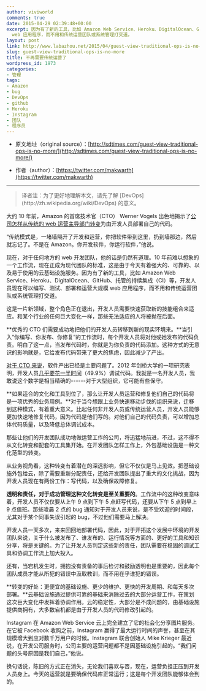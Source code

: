 ```yaml
---
author: viviworld
comments: true
date: 2015-04-29 02:39:48+00:00
excerpt: 因为有了新的工具，比如 Amazon Web Service、Heroku、DigitalOcean、GitHub、托管的持续集成（CI）等，开发人员现在可以编写、测试、部署和运营大规模
  web 应用程序，而不用和传统运营团队或系统管理打交道。
layout: post
link: http://www.labazhou.net/2015/04/guest-view-traditional-ops-is-no-more/
slug: guest-view-traditional-ops-is-no-more
title: 不再需要传统运营了
wordpress_id: 1973
categories:
- 管理
tags:
- Amazon
- bug
- DevOps
- github
- Heroku
- Instagram
- 团队
- 程序员
---
```



	
  * 原文地址（original source）：[http://sdtimes.com/guest-view-traditional-ops-is-no-more/](http://sdtimes.com/guest-view-traditional-ops-is-no-more/)

	
  * 作者（author）：[https://twitter.com/makwarth](https://twitter.com/makwarth)





* * *





<blockquote>译者注：为了更好地理解本文，请先了解 [DevOps](http://zh.wikipedia.org/wiki/DevOps) 的意义。</blockquote>


大约 10 年前，Amazon 的首席技术官（CTO） Werner Vogels 出色地揭示了[公司怎样从传统的 web 运营主导部门转变](http://queue.acm.org/detail.cfm?id=1142065)为由开发人员部署自己的代码。

“传统模式是，一堵墙隔开了开发和运营，你把软件带到这里，扔到墙那边，然后就忘记了。不是在 Amazon。你开发软件，你运行软件，”他说。

现在，对于任何地方的 web 开发团队，他的话是仍然有道理。10 年前难以想象的一个工作流，现在正成为现代团队的标准，这是由于今天有着强大的、可靠的、以及易于使用的云基础设施服务。因为有了新的工具，比如 Amazon Web Service、Heroku、DigitalOcean、GitHub、托管的持续集成（CI）等，开发人员现在可以编写、测试、部署和运营大规模 web 应用程序，而不用和传统运营团队或系统管理打交道。

这是一片新领域，整个角色正在退出，开发人员需要快速获取新的技能组合来适应。和某个行业的任何巨大变化一样，那些无法适应的人将被抛在后面。

**优秀的 CTO 们需要成功地把他们的开发人员转移到新的现实环境来。**当引入“你编写、你发布、你修复”的工作流时，每个开发人员将对他或她发布的代码负责。明白了这一点，当发布代码时，你就是为你负责的代码添加。这种方式的无意识的影响就是，它给发布代码带来了更大的焦虑，因此减少了产出。

[对于 CTO 来说](http://www.labazhou.net/2014/01/a-software-executive-s-advice-to-developers/)，软件产出已经是主要问题了。2012 年剑桥大学的一项研究表明，开发人员[几乎要花一半时间](http://citeseerx.ist.psu.edu/viewdoc/download?doi=10.1.1.370.9611&rep=rep1&type=pdf)（49.9%）调试代码。我就是一名开发人员，我敢说这个数字是相当精确的------对于大型组织，它可能有些保守。

**如果适合的文化和工具到位了，那么让开发人员运营和修复他们自己的代码将是一项优秀的业务用例。**对于当今想跟上业务快速移动步伐的组织来说，迁移到这种模式，有着重大意义。比起任何非开发人员或传统运营人员，开发人员能够更加快速地修复代码，因为代码是他们写的。对他们自己的代码负责，可以增加总体代码质量，以及降低总体调试成本。

那些让他们的开发团队成功地做运营工作的公司，将迅猛地前进，不过，这不得不从文化转变和配套的工具集开始。在开发团队怎样工作上，外包基础设施是一种文化范型的转变。

从业务视角看，这种转变有着潜在的深远影响，但它不仅仅是马上见效。把基础设施外包给云，除了需要重新分配责任，还给开发团队提出了重大的文化挑战，因为开发人员现在有两份工作：写代码，以及确保故障修复。

**透明和责任，对于成功管理这种文化转变是至关重要的**。工作流中的这种改变意味着，开发人员不仅仅要从上午 9 点到下午 5 点赶写代码，还要从下午 5 点到早上 9 点值班。那些凌晨 2 点的 bug 通知对于开发人员来说，是不受欢迎的时间段，尤其对于某个同事失误引起的 bug，不过他们需要马上解决。

开发人员一天多次，来来回回地部署代码，因此，对于开拓这个发展中环境的开发团队来说，关于什么被发布了、谁发布的、运行情况等方面的、更好的工具和知识分享，将是关键的。为了让开发人员判定这些新的责任，团队需要在稳固的调试工具和协调工作流上加大投入。

还有，当宕机发生时，拥抱没有责备的事后检讨和鼓励透明也是重要的，因此每个团队成员才能从所犯的错误中汲取教训，而不用在乎谁犯的错误。

**转变的好处：更便宜的基础设施、更少的维护、更快的开发周期、和每天多次部署。**云基础设施通过提供可靠的基础来消除过去的大部分运营工作，在策划这次巨大变化中发挥着协调作用。云的稳定性，大部分是不成问题的，由基础设施提供商拥有，大多数宕机都是由于开发人员的代码修改引起的。

Instagram 在 Amazon Web Service 云上完全建立了它的社会化分享图片服务。在它被 Facebook 收购之前，Instagram 赢得了最大运行时间的声誉，甚至在其规模增大到应对数千万用户的时候。Instagram 联合创始人 Mike Krieger 最近说，在开发公司服务时，公司主要的运营问题都不是因基础设施引起的。“我们问题的头号原因是我们自己，”他说。

换句话说，陈旧的方式正在消失，无论我们喜欢与否，现在，运营负担正压到开发人员身上。今天的运营就是要确保代码库正常运行；这是每个开发团队能够体会到的。
